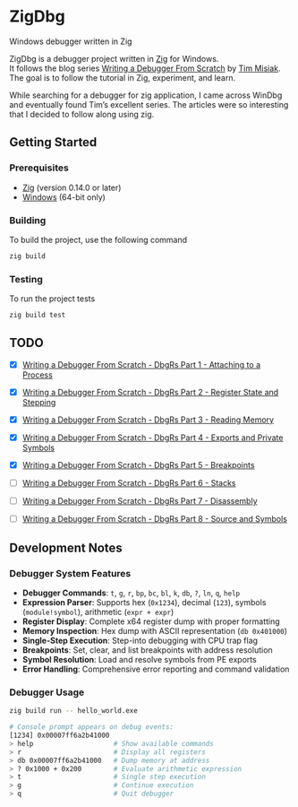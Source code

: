 # ZigDbg
Windows debugger written in Zig

ZigDbg is a debugger project written in [Zig](https://ziglang.org/) for Windows.  
It follows the blog series [Writing a Debugger From Scratch](https://www.timdbg.com/posts/writing-a-debugger-from-scratch-part-1/) by [Tim Misiak](https://github.com/timmisiak).  
The goal is to follow the tutorial in Zig, experiment, and learn.

While searching for a debugger for zig application, I came across WinDbg and eventually found Tim’s excellent series. The articles were so interesting that I decided to follow along using zig.

## Getting Started

### Prerequisites

- [Zig](https://ziglang.org/) (version 0.14.0 or later)
- [Windows](https://www.microsoft.com/en-us/windows) (64-bit only)

### Building

To build the project, use the following command

```bash
zig build
```

### Testing

To run the project tests

```bash
zig build test
```

## TODO
- [x] [Writing a Debugger From Scratch - DbgRs Part 1 - Attaching to a Process](https://www.timdbg.com/posts/writing-a-debugger-from-scratch-part-1/)
- [x] [Writing a Debugger From Scratch - DbgRs Part 2 - Register State and Stepping](https://www.timdbg.com/posts/writing-a-debugger-from-scratch-part-2/)
- [x] [Writing a Debugger From Scratch - DbgRs Part 3 - Reading Memory](https://www.timdbg.com/posts/writing-a-debugger-from-scratch-part-3/)
- [x] [Writing a Debugger From Scratch - DbgRs Part 4 - Exports and Private Symbols](https://www.timdbg.com/posts/writing-a-debugger-from-scratch-part-4/)
- [x] [Writing a Debugger From Scratch - DbgRs Part 5 - Breakpoints](https://www.timdbg.com/posts/writing-a-debugger-from-scratch-part-5/)
- [ ] [Writing a Debugger From Scratch - DbgRs Part 6 - Stacks](https://www.timdbg.com/posts/writing-a-debugger-from-scratch-part-6/)
- [ ] [Writing a Debugger From Scratch - DbgRs Part 7 - Disassembly](https://www.timdbg.com/posts/writing-a-debugger-from-scratch-part-7/)
- [ ] [Writing a Debugger From Scratch - DbgRs Part 8 - Source and Symbols](https://www.timdbg.com/posts/writing-a-debugger-from-scratch-part-8/)


## Development Notes

### Debugger System Features
- **Debugger Commands**: `t`, `g`, `r`, `bp`, `bc`, `bl`, `k`, `db`, `?`, `ln`, `q`, `help`
- **Expression Parser**: Supports hex (`0x1234`), decimal (`123`), symbols (`module!symbol`), arithmetic (`expr + expr`)
- **Register Display**: Complete x64 register dump with proper formatting
- **Memory Inspection**: Hex dump with ASCII representation (`db 0x401000`)
- **Single-Step Execution**: Step-into debugging with CPU trap flag
- **Breakpoints**: Set, clear, and list breakpoints with address resolution
- **Symbol Resolution**: Load and resolve symbols from PE exports
- **Error Handling**: Comprehensive error reporting and command validation

### Debugger Usage
```bash
zig build run -- hello_world.exe

# Console prompt appears on debug events:
[1234] 0x00007ff6a2b41000
> help                    # Show available commands
> r                       # Display all registers
> db 0x00007ff6a2b41000   # Dump memory at address
> ? 0x1000 + 0x200        # Evaluate arithmetic expression
> t                       # Single step execution
> g                       # Continue execution
> q                       # Quit debugger
```